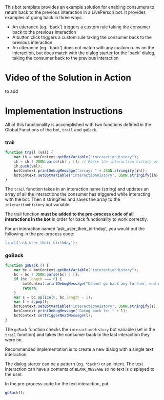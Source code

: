 This bot template provides an example solution for enabling consumers to return back to the previous interaction in a LivePerson bot. It provides examples of going back in three ways:

- An utterance (eg. 'back') triggers a custom rule taking the consumer back to the previous interaction
- A button click triggers a custom rule taking the consumer back to the previous interaction
- An utterance (eg. 'back') does not match with any custom rules on the interaction, but does match with the dialog starter for the 'back' dialog, taking the consumer back to the previous interaction

# Video of the Solution in Action

to add

# Implementation Instructions

All of this functionality is accomplished with two functions defined in the Global Functions of the bot, `trail` and `goBack`.

### trail

```js
function trail (val) { 
    var ih = botContext.getBotVariable("interactionHistory"); 
    ih = ih ? JSON.parse(ih) : []; // Parse the interaction history or make a new array if it doesn't exist
    ih.push(val); 
    botContext.printDebugMessage("array: " + JSON.stringify(ih)); 
    botContext.setBotVariable("interactionHistory", JSON.stringify(ih), true, false); // Stringify the interaction history and save it as a bot variable
}
```

The `trail` function takes in an interaction name (string) and updates an array of all the interactions the consumer has triggered while interacting with the bot. Then it stringifies and saves the array to the `interactionHistory` bot variable.

The trail function **must be added to the pre-process code of all interactions in the bot** in order for back functionality to work correctly.

For an interaction named 'ask_user_their_birthday', you would put the following in the pre-process code:

```js
trail('ask_user_their_birthday');
```

### goBack

```js
function goBack () { 
    var bc = botContext.getBotVariable("interactionHistory"); 
    bc = bc ? JSON.parse(bc) : [];
    if (bc.length === 0) { 
        botContext.printDebugMessage("Cannot go back any further, end of interaction history"); 
        return; 
    } 
    var s = bc.splice(0, bc.length - 1); 
    var l = s.pop(); 
    botContext.setBotVariable("interactionHistory", JSON.stringify(s), true, false);
    botContext.printDebugMessage("Going back to: " + l); 
    botContext.setTriggerNextMessage(l); 
}
```

The `goBack` function checks the `interactionHistory` bot variable (set in the `trail` function) and takes the consumer back to the last interaction they were on.

Recommended implementation is to create a new dialog with a single text interaction.

The dialog starter can be a pattern (eg. `*back*`) or an intent. The text interaction can have a contents of `BLANK_MESSAGE` so no text is displayed to the user.

In the pre-process code for the text interaction, put:

```js
goBack();
```

